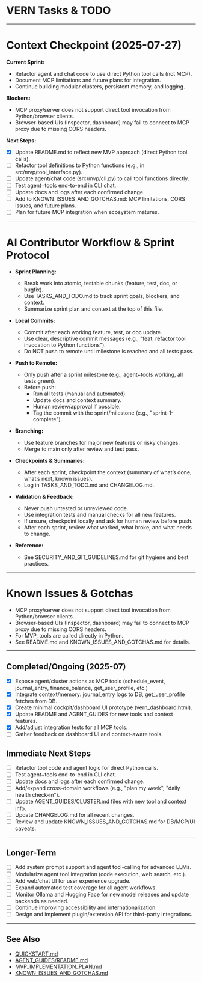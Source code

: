 # VERN Tasks & TODO

---

# Context Checkpoint (2025-07-27)

**Current Sprint:**  
- Refactor agent and chat code to use direct Python tool calls (not MCP).
- Document MCP limitations and future plans for integration.
- Continue building modular clusters, persistent memory, and logging.

**Blockers:**  
- MCP proxy/server does not support direct tool invocation from Python/browser clients.
- Browser-based UIs (Inspector, dashboard) may fail to connect to MCP proxy due to missing CORS headers.

**Next Steps:**  
- [x] Update README.md to reflect new MVP approach (direct Python tool calls).
- [ ] Refactor tool definitions to Python functions (e.g., in src/mvp/tool_interface.py).
- [ ] Update agent/chat code (src/mvp/cli.py) to call tool functions directly.
- [ ] Test agent+tools end-to-end in CLI chat.
- [ ] Update docs and logs after each confirmed change.
- [ ] Add to KNOWN_ISSUES_AND_GOTCHAS.md: MCP limitations, CORS issues, and future plans.
- [ ] Plan for future MCP integration when ecosystem matures.

---

# AI Contributor Workflow & Sprint Protocol

- **Sprint Planning:**  
  - Break work into atomic, testable chunks (feature, test, doc, or bugfix).
  - Use TASKS_AND_TODO.md to track sprint goals, blockers, and context.
  - Summarize sprint plan and context at the top of this file.

- **Local Commits:**  
  - Commit after each working feature, test, or doc update.
  - Use clear, descriptive commit messages (e.g., "feat: refactor tool invocation to Python functions").
  - Do NOT push to remote until milestone is reached and all tests pass.

- **Push to Remote:**  
  - Only push after a sprint milestone (e.g., agent+tools working, all tests green).
  - Before push:  
    - Run all tests (manual and automated).
    - Update docs and context summary.
    - Human review/approval if possible.
    - Tag the commit with the sprint/milestone (e.g., "sprint-1-complete").

- **Branching:**  
  - Use feature branches for major new features or risky changes.
  - Merge to main only after review and test pass.

- **Checkpoints & Summaries:**  
  - After each sprint, checkpoint the context (summary of what’s done, what’s next, known issues).
  - Log in TASKS_AND_TODO.md and CHANGELOG.md.

- **Validation & Feedback:**  
  - Never push untested or unreviewed code.
  - Use integration tests and manual checks for all new features.
  - If unsure, checkpoint locally and ask for human review before push.
  - After each sprint, review what worked, what broke, and what needs to change.

- **Reference:**  
  - See SECURITY_AND_GIT_GUIDELINES.md for git hygiene and best practices.

---

# Known Issues & Gotchas

- MCP proxy/server does not support direct tool invocation from Python/browser clients.
- Browser-based UIs (Inspector, dashboard) may fail to connect to MCP proxy due to missing CORS headers.
- For MVP, tools are called directly in Python.
- See README.md and KNOWN_ISSUES_AND_GOTCHAS.md for details.

---

## Completed/Ongoing (2025-07)

- [x] Expose agent/cluster actions as MCP tools (schedule_event, journal_entry, finance_balance, get_user_profile, etc.)
- [x] Integrate context/memory: journal_entry logs to DB, get_user_profile fetches from DB.
- [x] Create minimal cockpit/dashboard UI prototype (vern_dashboard.html).
- [x] Update README and AGENT_GUIDES for new tools and context features.
- [x] Add/adjust integration tests for all MCP tools.
- [ ] Gather feedback on dashboard UI and context-aware tools.

## Immediate Next Steps

- [ ] Refactor tool code and agent logic for direct Python calls.
- [ ] Test agent+tools end-to-end in CLI chat.
- [ ] Update docs and logs after each confirmed change.
- [ ] Add/expand cross-domain workflows (e.g., "plan my week", "daily health check-in").
- [ ] Update AGENT_GUIDES/CLUSTER.md files with new tool and context info.
- [ ] Update CHANGELOG.md for all recent changes.
- [ ] Review and update KNOWN_ISSUES_AND_GOTCHAS.md for DB/MCP/UI caveats.

---

## Longer-Term

- [ ] Add system prompt support and agent tool-calling for advanced LLMs.
- [ ] Modularize agent tool integration (code execution, web search, etc.).
- [ ] Add web/chat UI for user experience upgrade.
- [ ] Expand automated test coverage for all agent workflows.
- [ ] Monitor Ollama and Hugging Face for new model releases and update backends as needed.
- [ ] Continue improving accessibility and internationalization.
- [ ] Design and implement plugin/extension API for third-party integrations.

---

## See Also

- [QUICKSTART.md](QUICKSTART.md)
- [AGENT_GUIDES/README.md](AGENT_GUIDES/README.md)
- [MVP_IMPLEMENTATION_PLAN.md](MVP_IMPLEMENTATION_PLAN.md)
- [KNOWN_ISSUES_AND_GOTCHAS.md](KNOWN_ISSUES_AND_GOTCHAS.md)

